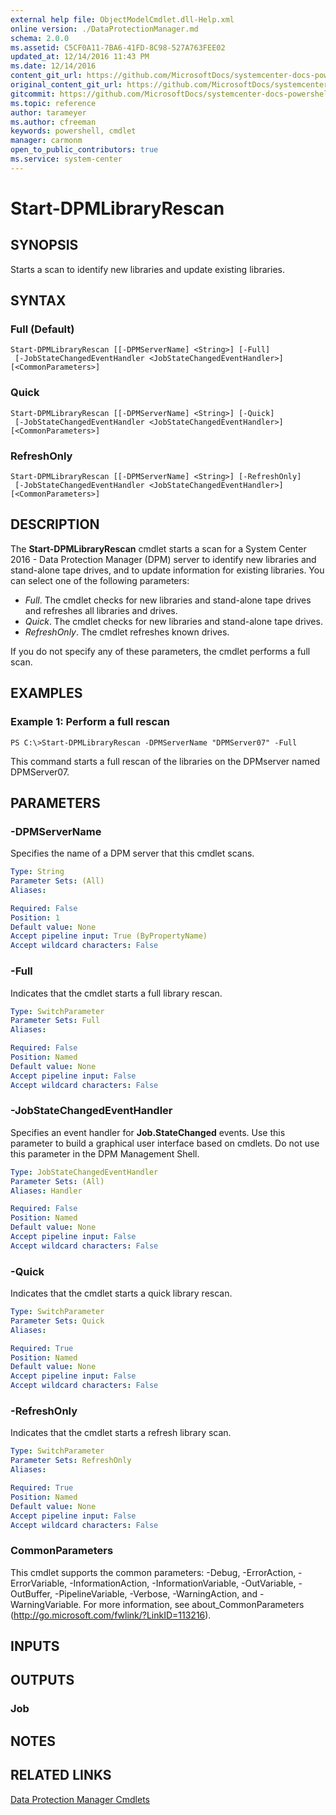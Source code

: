 ```yaml
---
external help file: ObjectModelCmdlet.dll-Help.xml
online version: ./DataProtectionManager.md
schema: 2.0.0
ms.assetid: C5CF0A11-7BA6-41FD-8C98-527A763FEE02
updated_at: 12/14/2016 11:43 PM
ms.date: 12/14/2016
content_git_url: https://github.com/MicrosoftDocs/systemcenter-docs-powershell/blob/master/systemcenter-cmdlets/SystemCenter2016/DataProtectionManager/v1.0/Start-DPMLibraryRescan.md
original_content_git_url: https://github.com/MicrosoftDocs/systemcenter-docs-powershell/blob/master/systemcenter-cmdlets/SystemCenter2016/DataProtectionManager/v1.0/Start-DPMLibraryRescan.md
gitcommit: https://github.com/MicrosoftDocs/systemcenter-docs-powershell/blob/96cd9bd2780eb6b78c540fa00d3b8a4313e3ed40/systemcenter-cmdlets/SystemCenter2016/DataProtectionManager/v1.0/Start-DPMLibraryRescan.md
ms.topic: reference
author: tarameyer
ms.author: cfreeman
keywords: powershell, cmdlet
manager: carmonm
open_to_public_contributors: true
ms.service: system-center
---
```


# Start-DPMLibraryRescan

## SYNOPSIS
Starts a scan to identify new libraries and update existing libraries.

## SYNTAX

### Full (Default)
```
Start-DPMLibraryRescan [[-DPMServerName] <String>] [-Full]
 [-JobStateChangedEventHandler <JobStateChangedEventHandler>] [<CommonParameters>]
```

### Quick
```
Start-DPMLibraryRescan [[-DPMServerName] <String>] [-Quick]
 [-JobStateChangedEventHandler <JobStateChangedEventHandler>] [<CommonParameters>]
```

### RefreshOnly
```
Start-DPMLibraryRescan [[-DPMServerName] <String>] [-RefreshOnly]
 [-JobStateChangedEventHandler <JobStateChangedEventHandler>] [<CommonParameters>]
```

## DESCRIPTION
The **Start-DPMLibraryRescan** cmdlet starts a scan for a System Center 2016 - Data Protection Manager (DPM) server to identify new libraries and stand-alone tape drives, and to update information for existing libraries.
You can select one of the following parameters: 

- *Full*.
The cmdlet checks for new libraries and stand-alone tape drives and refreshes all libraries and drives. 
- *Quick*.
The cmdlet checks for new libraries and stand-alone tape drives. 
- *RefreshOnly*.
The cmdlet refreshes known drives. 

If you do not specify any of these parameters, the cmdlet performs a full scan.

## EXAMPLES

### Example 1: Perform a full rescan
```
PS C:\>Start-DPMLibraryRescan -DPMServerName "DPMServer07" -Full
```

This command starts a full rescan of the libraries on the DPMserver named DPMServer07.

## PARAMETERS

### -DPMServerName
Specifies the name of a DPM server that this cmdlet scans.

```yaml
Type: String
Parameter Sets: (All)
Aliases: 

Required: False
Position: 1
Default value: None
Accept pipeline input: True (ByPropertyName)
Accept wildcard characters: False
```

### -Full
Indicates that the cmdlet starts a full library rescan.

```yaml
Type: SwitchParameter
Parameter Sets: Full
Aliases: 

Required: False
Position: Named
Default value: None
Accept pipeline input: False
Accept wildcard characters: False
```

### -JobStateChangedEventHandler
Specifies an event handler for **Job.StateChanged** events.
Use this parameter to build a graphical user interface based on cmdlets.
Do not use this parameter in the DPM Management Shell.

```yaml
Type: JobStateChangedEventHandler
Parameter Sets: (All)
Aliases: Handler

Required: False
Position: Named
Default value: None
Accept pipeline input: False
Accept wildcard characters: False
```

### -Quick
Indicates that the cmdlet starts a quick library rescan.

```yaml
Type: SwitchParameter
Parameter Sets: Quick
Aliases: 

Required: True
Position: Named
Default value: None
Accept pipeline input: False
Accept wildcard characters: False
```

### -RefreshOnly
Indicates that the cmdlet starts a refresh library scan.

```yaml
Type: SwitchParameter
Parameter Sets: RefreshOnly
Aliases: 

Required: True
Position: Named
Default value: None
Accept pipeline input: False
Accept wildcard characters: False
```

### CommonParameters
This cmdlet supports the common parameters: -Debug, -ErrorAction, -ErrorVariable, -InformationAction, -InformationVariable, -OutVariable, -OutBuffer, -PipelineVariable, -Verbose, -WarningAction, and -WarningVariable. For more information, see about_CommonParameters (http://go.microsoft.com/fwlink/?LinkID=113216).

## INPUTS

## OUTPUTS

### Job

## NOTES

## RELATED LINKS

[Data Protection Manager Cmdlets](xref:SystemCenter2016/DataProtectionManager/v1.0/DataProtectionManager.md)

